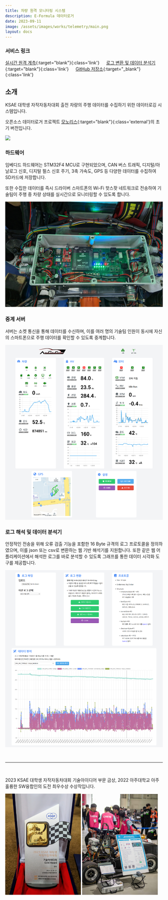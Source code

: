 ```yaml
---
title: 차량 원격 모니터링 시스템
description: E-Formula 데이터로거
date: 2023-09-11
image: /assets/images/works/telemetry/main.png
layout: docs
---
```


### 서비스 링크
[실시간 원격 계측](https://a-fa.luftaquila.io/telemetry){:target="blank"}{:class='link'}
&emsp;
[로그 변환 및 데이터 분석기](https://a-fa.luftaquila.io/telemetry/review){:target="blank"}{:class='link'}
&emsp;
[GitHub 저장소](https://github.com/luftaquila/a-fa-telemetry){:target="_blank"}{:class='link'}

## 소개

KSAE 대학생 자작자동차대회 출전 차량의 주행 데이터를 수집하기 위한 데이터로깅 시스템입니다.

오픈소스 데이터로거 프로젝트 [모노리스](https://github.com/luftaquila/monolith){:target="blank"}{:class='external'}의 초기 버전입니다.

![](/assets/images/works/telemetry/poster.jpg)

### 하드웨어
임베디드 하드웨어는 STM32F4 MCU로 구현되었으며, CAN 버스 트래픽, 디지털/아날로그 신호, 디지털 펄스 신호 주기, 3축 가속도, GPS 등 다양한 데이터를 수집하여 SD카드에 저장합니다.

또한 수집한 데이터를 즉시 드라이버 스마트폰의 Wi-Fi 핫스팟 네트워크로 전송하여 기술팀이 주행 중 차량 상태를 실시간으로 모니터링할 수 있도록 합니다.

![](/assets/posts/e-formula/2023-08-29-lv-introduction/lv.jpg)

### 중계 서버
서버는 소켓 통신을 통해 데이터를 수신하며, 이를 여러 명의 기술팀 인원이 동시에 자신의 스마트폰으로 주행 데이터를 확인할 수 있도록 중계합니다.

![](/assets/images/works/telemetry/telemetry.png)

### 로그 해석 및 데이터 분석기
안정적인 전송을 위해 오류 검출 기능을 포함한 16 Byte 규격의 로그 프로토콜을 정의하였으며, 이를 json 또는 csv로 변환하는 웹 기반 해석기를 지원합니다. 또한 같은 웹 어플리케이션에서 해석한 로그를 바로 분석할 수 있도록 그래프를 통한 데이터 시각화 도구를 제공합니다.

![](/assets/images/works/telemetry/data.png)

<br>
<hr>
<br>

2023 KSAE 대학생 자작자동차대회 기술아이디어 부문 금상, 2022 아주대학교 아주 훌륭한 SW융합인의 도전 최우수상 수상작입니다.

<div class='center'>
    <img src='/assets/images/works/telemetry/trophy.jpg' style='width: 48%'>
    <img src='/assets/images/works/telemetry/panel.jpg' style='width: 48%'>
</div>

<style>
img {
    max-height: none!important;
}
</style>
